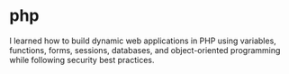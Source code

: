 # php
I learned how to build dynamic web applications in PHP using variables, functions, forms, sessions, databases, and object-oriented programming while following security best practices.
